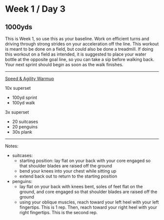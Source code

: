 # Week 1 / Day 3

## 1000yds
This is Week 1, so use this as your baseline. Work on efficient turns and driving through strong strides on your acceleration off the line. This workout is meant to be done on a field, but could also be done a treadmill. If doing this workout on a field as intended, it is suggested to place your water bottle at the opposite goal line, so you can take a sip before walking back. Your next sprint should begin as soon as the walk finishes.

---------

[Speed & Agility Warmup](./speed_warmup.md)

10x superset
- 100yd sprint
- 100yd walk

3x superset
- 20 suitcases 
- 20 penguins
- 30s plank
---------

Notes:
- suitcases: 
  - starting position: lay flat on your back with your core engaged so that shoulder blades are raised off the ground
  - bend your knees into your chest while sitting up
  - extend back out to return to the starting position
- penguins:
  - lay flat on your back with knees bent, soles of feet flat on the ground, and core engaged so that shoulder blades are raised off the ground
  - using your oblique muscles, reach toward your left heel with your left fingertips. This is 1 rep. Then, reach toward your right heel with your right fingertips. This is the second rep.